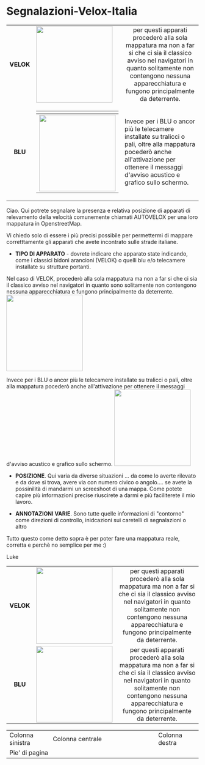 # Segnalazioni-Velox-Italia



<table>
 <tr>
<td align="center"> <b> VELOK</b></td>
  <td border="0"><img src="https://dimages2.corriereobjects.it/files/main_image_mobile/uploads/2024/04/22/6625f146beb8d.jpeg" Style=“width:200px;height:200px></td>
<td width="400" align="center"> per questi apparati procederò alla sola mappatura ma non a far si che ci sia il classico avviso nel navigatori in quanto solitamente  non contengono nessuna apparecchiatura e fungono principalmente da deterrente.</b></td>

 </tr>

 <tr>
  <td align="center"> <b> BLU </b></td>
  <td>  
   <table> 
  <tbody><tr><td>
  
  <tbody><tr><td>
  <img src="https://storage.ecodibergamo.it/media/photologue/2023/9/25/photos/cache/oltre-15mila-multe-dai-4-autovelox-fissi-ora-le-nuove-regol_dFeZwwX_original.webp" Style=“width:200px;height:200px> 
  </td></tr></tbody>
   </table>
   <td>Invece per i BLU o ancor più le telecamere installate su tralicci o pali, oltre alla mappatura pocederò anche all'attivazione per ottenere il messaggi d'avviso acustico e grafico sullo schermo.   </td>
 </tr>
</table>


Ciao. Qui potrete segnalare la presenza e relativa posizione di apparati di relevamento della velocità comunemente chiamati AUTOVELOX per una loro mappatura in OpenstreetMap.

Vi chiedo solo di essere i più precisi possibile per permettermi di mappare corretttamente gli apparati che avete incontrato sulle strade italiane. 
* <b>TIPO DI APPARATO</b> - dovrete indicare che apparato state indicando, come i classici bidoni arancioni (VELOK) o quelli blu e/o telecamere installate su strutture portanti.

 Nel caso di VELOK, procederò alla sola mappatura ma non a far si che ci sia il classico avviso nel navigatori in quanto sono solitamente  non contengono nessuna apparecchiatura e fungono principalmente da deterrente. <br>
<img src="https://dimages2.corriereobjects.it/files/main_image_mobile/uploads/2024/04/22/6625f146beb8d.jpeg" Style=“width:200px;height:200px> 

Invece per i BLU o ancor più le telecamere installate su tralicci o pali, oltre alla mappatura pocederò anche all'attivazione per ottenere il messaggi d'avviso acustico e grafico sullo schermo.
<img src="https://storage.ecodibergamo.it/media/photologue/2023/9/25/photos/cache/oltre-15mila-multe-dai-4-autovelox-fissi-ora-le-nuove-regol_dFeZwwX_original.webp" Style=“width:200px;height:200px>



* <b>POSIZIONE</b>. Qui varia da diverse situazioni ... da come lo averte rilevato e da dove si trova, avere via con numero civico o angolo.... se avete la possinilità di mandarmi un screeshoot di una mappa. Come potete capire più informazioni precise riuscirete a darmi e più faciliterete il mio lavoro.

* <b>ANNOTAZIONI VARIE</b>. Sono tutte quelle informazioni di "contorno" come direzioni di controllo, inidcazioni sui caretelli di segnalazioni o altro

Tutto questo come detto sopra è per poter fare una mappatura reale, corretta e perchè no semplice per me :)

Luke


 <table>
<tr>
<td align="center"> <b> VELOK</b></td>
<td><img src="https://dimages2.corriereobjects.it/files/main_image_mobile/uploads/2024/04/22/6625f146beb8d.jpeg" Style=“width:200px;height:200px></td>
 <td width="400" align="center"> per questi apparati procederò alla sola mappatura ma non a far si che ci sia il classico avviso nel navigatori in quanto solitamente  non contengono nessuna apparecchiatura e fungono principalmente da deterrente.</b></td>
<tr>
 <td align="center"> <b> BLU </b></td>
<td>
 <img src="https://dimages2.corriereobjects.it/files/main_image_mobile/uploads/2024/04/22/6625f146beb8d.jpeg" Style=“width:200px;height:200px></td>
 <td width="400" align="center"> per questi apparati procederò alla sola mappatura ma non a far si che ci sia il classico avviso nel navigatori in quanto solitamente  non contengono nessuna apparecchiatura e fungono principalmente da deterrente.</b></td>
<tr>
</table>



<table width="780" border="0" align="center">

<tr>
<td width="140">Colonna sinistra</td>
<td width="500">Colonna centrale</td>
<td width="140">Colonna destra</td>
</tr>
<tr>
<td colspan="3">Pie' di pagina</td>
</tr>
</table>


